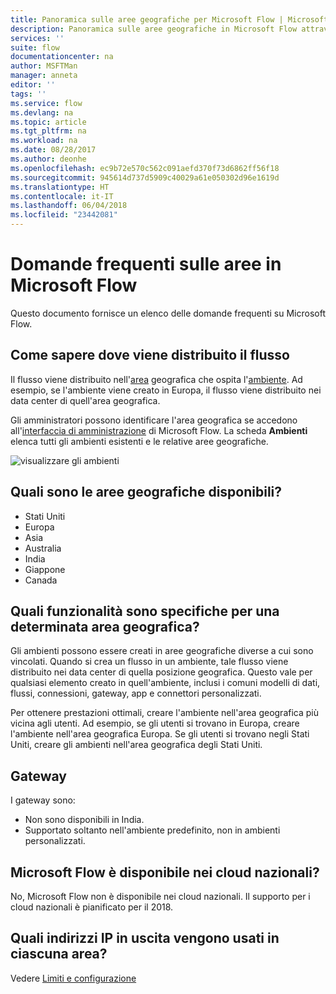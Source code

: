 ```yaml
---
title: Panoramica sulle aree geografiche per Microsoft Flow | Microsoft Docs
description: Panoramica sulle aree geografiche in Microsoft Flow attraverso domande e risposte
services: ''
suite: flow
documentationcenter: na
author: MSFTMan
manager: anneta
editor: ''
tags: ''
ms.service: flow
ms.devlang: na
ms.topic: article
ms.tgt_pltfrm: na
ms.workload: na
ms.date: 08/28/2017
ms.author: deonhe
ms.openlocfilehash: ec9b72e570c562c091aefd370f73d6862ff56f18
ms.sourcegitcommit: 945614d737d5909c40029a61e050302d96e1619d
ms.translationtype: HT
ms.contentlocale: it-IT
ms.lasthandoff: 06/04/2018
ms.locfileid: "23442081"
---
```

# <a name="faq-for-regions-in-microsoft-flow"></a>Domande frequenti sulle aree in Microsoft Flow
Questo documento fornisce un elenco delle domande frequenti su Microsoft Flow.

## <a name="how-do-i-find-out-where-my-flow-is-deployed"></a>Come sapere dove viene distribuito il flusso
Il flusso viene distribuito nell'[area](https://azure.microsoft.com/regions/) geografica che ospita l'[ambiente](environments-overview-admin.md). Ad esempio, se l'ambiente viene creato in Europa, il flusso viene distribuito nei data center di quell'area geografica.

Gli amministratori possono identificare l'area geografica se accedono all'[interfaccia di amministrazione](https://admin.flow.microsoft.com) di Microsoft Flow. La scheda **Ambienti** elenca tutti gli ambienti esistenti e le relative aree geografiche.

![visualizzare gli ambienti](media/regions-overview/environments-list.png)

## <a name="what-regions-are-available"></a>Quali sono le aree geografiche disponibili?
* Stati Uniti
* Europa
* Asia
* Australia
* India
* Giappone
* Canada

## <a name="what-features-are-specific-to-a-given-region"></a>Quali funzionalità sono specifiche per una determinata area geografica?
Gli ambienti possono essere creati in aree geografiche diverse a cui sono vincolati. Quando si crea un flusso in un ambiente, tale flusso viene distribuito nei data center di quella posizione geografica. Questo vale per qualsiasi elemento creato in quell'ambiente, inclusi i comuni modelli di dati, flussi, connessioni, gateway, app e connettori personalizzati.

Per ottenere prestazioni ottimali, creare l'ambiente nell'area geografica più vicina agli utenti. Ad esempio, se gli utenti si trovano in Europa, creare l'ambiente nell'area geografica Europa. Se gli utenti si trovano negli Stati Uniti, creare gli ambienti nell'area geografica degli Stati Uniti.

## <a name="gateways"></a>Gateway
I gateway sono:

* Non sono disponibili in India.
* Supportato soltanto nell'ambiente predefinito, non in ambienti personalizzati.

## <a name="is-microsoft-flow-available-in-national-clouds"></a>Microsoft Flow è disponibile nei cloud nazionali?
No, Microsoft Flow non è disponibile nei cloud nazionali. Il supporto per i cloud nazionali è pianificato per il 2018.

## <a name="what-outbound-ip-addresses-are-used-in-each-region"></a>Quali indirizzi IP in uscita vengono usati in ciascuna area?
Vedere [Limiti e configurazione](limits-and-config.md)


